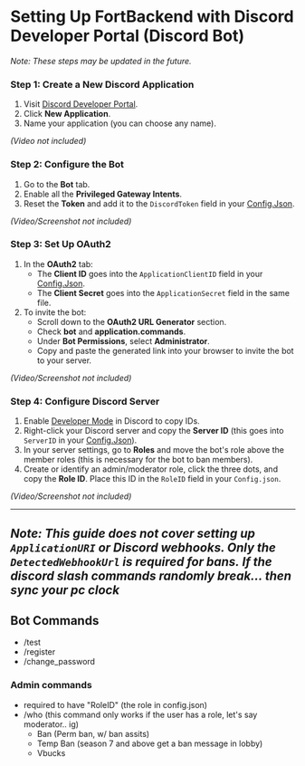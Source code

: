# Setting Up FortBackend with Discord Developer Portal (Discord Bot)

*Note: These steps may be updated in the future.*

### Step 1: Create a New Discord Application
1. Visit [Discord Developer Portal](https://discord.com/developers/applications).
2. Click **New Application**.
3. Name your application (you can choose any name).

*(Video not included)*

### Step 2: Configure the Bot
1. Go to the **Bot** tab.
2. Enable all the **Privileged Gateway Intents**.
3. Reset the **Token** and add it to the `DiscordToken` field in your [Config.Json](https://github.com/zinx28/FortServer/blob/main/FortBackend/Resources/Config.json).

*(Video/Screenshot not included)*

### Step 3: Set Up OAuth2
1. In the **OAuth2** tab:
   - The **Client ID** goes into the `ApplicationClientID` field in your [Config.Json](https://github.com/zinx28/FortServer/blob/main/FortBackend/Resources/Config.json).
   - The **Client Secret** goes into the `ApplicationSecret` field in the same file.
2. To invite the bot:
   - Scroll down to the **OAuth2 URL Generator** section.
   - Check **bot** and **application.commands**.
   - Under **Bot Permissions**, select **Administrator**.
   - Copy and paste the generated link into your browser to invite the bot to your server.

*(Video/Screenshot not included)*

### Step 4: Configure Discord Server
1. Enable [Developer Mode](https://discord.com/developers/docs/activities/building-an-activity#enable-developer-mode-in-your-client) in Discord to copy IDs.
2. Right-click your Discord server and copy the **Server ID** (this goes into `ServerID` in your [Config.Json](https://github.com/zinx28/FortServer/blob/main/FortBackend/Resources/Config.json)).
3. In your server settings, go to **Roles** and move the bot's role above the member roles (this is necessary for the bot to ban members).
4. Create or identify an admin/moderator role, click the three dots, and copy the **Role ID**. Place this ID in the `RoleID` field in your `Config.json`.

*(Video/Screenshot not included)*

---

*Note: This guide does not cover setting up `ApplicationURI` or Discord webhooks. Only the `DetectedWebhookUrl` is required for bans.*
*If the discord slash commands randomly break... then sync your pc clock*
---

## Bot Commands
- /test
- /register
- /change_password

### Admin commands
- required to have "RoleID" (the role in config.json)
- /who (this command only works if the user has a role, let's say moderator.. ig)
   - Ban (Perm ban, w/ ban assits)
   - Temp Ban (season 7 and above get a ban message in lobby)
   - Vbucks